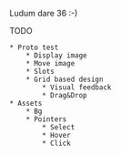 Ludum dare 36 :-)

TODO

	* Proto test
		* Display image
		* Move image
		* Slots
		* Grid based design
			* Visual feedback
			* Drag&Drop
	* Assets
		* Bg
		* Pointers
			* Select
			* Hover
			* Click
